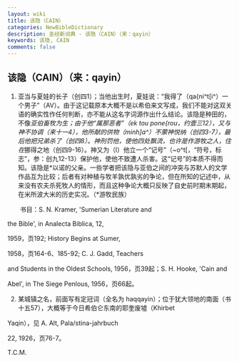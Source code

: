 ```yaml
---
layout: wiki
title: 该隐（CAIN）
categories: NewBibleDictionary
description: 圣经新词典 - 该隐（CAIN）（来：qayin）
keywords: 该隐, CAIN
comments: false
---
```


## 该隐（CAIN）（来：qayin）

1. 亚当与夏娃的长子（创四1）；当他出生时，夏娃说：“我得了（qa{ni^t[i^）一个男子”（AV）。由于这记载原本大概不是以希伯来文写成，我们不能对这双关语的确实性作任何判断，亦不能从这名字词源作出什么结论。该隐是种田的，不像*亚伯畜牧为生；由于他“属那恶者”（ek tou pone{rou，约壹三12），又与神不协调（来十一4），他所献的供物（minh]a^）不蒙神悦纳（创四3-7），最后他把兄弟杀了（创四8）。神刑罚他，使他四处飘流，也许是作游牧之人，住在*挪得之地（创四9-16）。神又为（l）他立一个“记号”（~o^t[，“符号，标志”，参：创九12-13）保护他，使他不致遭人杀害。这“记号”的本质不得而知。该隐是*以诺的父亲。一些学者把该隐与亚伯之间的冲突与苏默人的文学作品互为比较；后者有对种植与牧羊孰优孰劣的争论，但在所知的记述中，从来没有农夫杀死牧人的情形，而且这种争论大概只反映了自史前时期末期起，在米所波大米的历史实况。（*游牧民族）

　　书目：S. N. Kramer, 'Sumerian Literature and

the Bible', in Analecta Biblica, 12,

1959，页192; History Begins at Sumer,

1958，页164-6、185-92; C. J. Gadd, Teachers

and Students in the Oldest Schools, 1956，页39起；S. H. Hooke, 'Cain and

Abel', in The Siege Penlous, 1956，页66起。

2. 某城镇之名，前面写有定冠词（全名为 haqqayin）；位于犹大领地的南面（书十五57），大概等于今日希伯仑东南的耶奎废墟（Khirbet

Yaqin），见 A. Alt, Pala/stina-jahrbuch

22, 1926，页76-7。

T.C.M.






